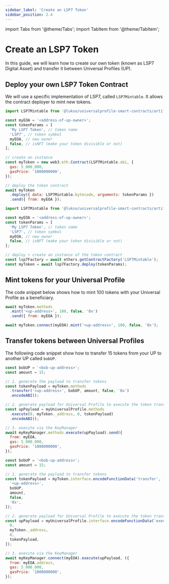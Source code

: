 ```yaml
---
sidebar_label: 'Create an LSP7 Token'
sidebar_position: 2.4
---
```


import Tabs from '@theme/Tabs';
import TabItem from '@theme/TabItem';

# Create an LSP7 Token

In this guide, we will learn how to create our own token (known as LSP7 Digital Asset) and transfer it between Universal Profiles (UP).

## Deploy your own LSP7 Token Contract

We will use a specific implementation of LSP7, called `LSP7Mintable`. It allows the contract deployer to mint new tokens.

<Tabs>
  
  <TabItem value="web3js" label="web3.js">

```javascript
import LSP7Mintable from '@lukso/universalprofile-smart-contracts/artifacts/LSP7Mintable.json';

const myEOA = '<address-of-up-owner>';
const tokenParams = [
  'My LSP7 Token', // token name
  'LSP7', // token symbol
  myEOA, // new owner
  false, // isNFT (make your token divisible or not)
];

// create an instance
const myToken = new web3.eth.Contract(LSP7Mintable.abi, {
  gas: 5_000_000,
  gasPrice: '1000000000',
});

// deploy the token contract
await myToken
  .deploy({ data: LSP7Mintable.bytecode, arguments: tokenParams })
  .send({ from: myEOA });
```

  </TabItem>

  <TabItem value="ethersjs" label="ethers.js">

```javascript
import LSP7Mintable from '@lukso/universalprofile-smart-contracts/artifacts/LSP7Mintable.json';

const myEOA = '<address-of-up-owner>';
const tokenParams = [
  'My LSP7 Token', // token name
  'LSP7', // token symbol
  myEOA, // new owner
  false, // isNFT (make your token divisible or not)
];

// deploy + create an instance of the token contract
const lsp7Factory = await ethers.getContractFactory('LSP7Mintable');
const myToken = await lsp7Factory.deploy(tokenParams);
```

  </TabItem>

</Tabs>

## Mint tokens for your Universal Profile

The code snippet below shows how to mint 100 tokens with your Universal Profile as a beneficiary.

<Tabs>
  
  <TabItem value="web3js" label="web3.js">

```javascript
await myToken.methods
  .mint('<up-address>', 100, false, '0x')
  .send({ from: myEOA });
```

  </TabItem>

  <TabItem value="ethersjs" label="ethers.js">

```javascript
await myToken.connect(myEOA).mint('<up-address>', 100, false, '0x');
```

  </TabItem>

</Tabs>

## Transfer tokens between Universal Profiles

The following code snippet show how to transfer 15 tokens from your UP to another UP called `bobUP`.

<Tabs>
  
  <TabItem value="web3js" label="web3.js">

```javascript
const bobUP = '<bob-up-address>';
const amount = 15;

// 1. generate the payload to transfer tokens
const tokenPayload = myToken.methods
  .transfer('<up-address>', bobUP, amount, false, '0x')
  .encodeABI();

// 2. generate payload for Universal Profile to execute the token transfer on the token contract
const upPayload = myUniversalProfile.methods
  .execute(0, myToken._address, 0, tokenPayload)
  .encodeABI();

// 3. execute via the KeyManager
await myKeyManager.methods.execute(upPayload).send({
  from: myEOA,
  gas: 5_000_000,
  gasPrice: '1000000000',
});
```

  </TabItem>

  <TabItem value="ethersjs" label="ethers.js">

```javascript
const bobUP = '<bob-up-address>';
const amount = 15;

// 1. generate the payload to transfer tokens
const tokenPayload = myToken.interface.encodeFunctionData('transfer', [
  '<up-address>',
  bobUP,
  amount,
  false,
  '0x',
]);

// 2. generate payload for Universal Profile to execute the token transfer on the token contract
const upPayload = myUniversalProfile.interface.encodeFunctionData('execute', [
  0,
  myToken._address,
  0,
  tokenPayload,
]);

// 3. execute via the KeyManager
await myKeyManager.connect(myEOA).execute(upPayload, ({
  from: myEOA.address,
  gas: 5_000_000,
  gasPrice: '1000000000',
});
```

  </TabItem>

</Tabs>
